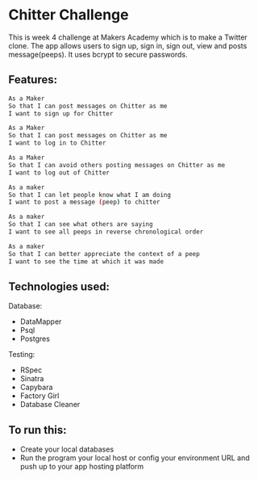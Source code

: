 Chitter Challenge
=================

This is week 4 challenge at Makers Academy which is to make a Twitter clone. The app allows users to sign up, sign in, sign out, view and posts message(peeps). It uses bcrypt to secure passwords.

Features:
-------

```sh
As a Maker
So that I can post messages on Chitter as me
I want to sign up for Chitter

As a Maker
So that I can post messages on Chitter as me
I want to log in to Chitter

As a Maker
So that I can avoid others posting messages on Chitter as me
I want to log out of Chitter

As a maker
So that I can let people know what I am doing  
I want to post a message (peep) to chitter

As a maker
So that I can see what others are saying  
I want to see all peeps in reverse chronological order

As a maker
So that I can better appreciate the context of a peep
I want to see the time at which it was made
```

Technologies used:
------

Database:
* DataMapper
* Psql
* Postgres

Testing:
* RSpec
* Sinatra
* Capybara
* Factory Girl
* Database Cleaner

To run this:
------

* Create your local databases
* Run the program your local host or config your environment URL and push up to your app hosting platform
